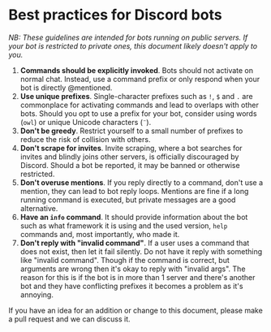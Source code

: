 # Best practices for Discord bots


*NB: These guidelines are intended for bots running on public servers. If your
bot is restricted to private ones, this document likely doesn't apply to you.*

1. **Commands should be explicitly invoked**. Bots should not activate on
normal chat. Instead, use a command prefix or only respond when your bot is
directly @mentioned.
2. **Use unique prefixes**. Single-character prefixes such as `!`, `$` and `.`
are commonplace for activating commands and lead to overlaps with other bots.
Should you opt to use a prefix for your bot, consider using words (`owl`) or
unique Unicode characters (`¨`).
3. **Don't be greedy**. Restrict yourself to a small number of prefixes to
reduce the risk of collision with others.
4. **Don't scrape for invites**. Invite scraping, where a bot searches for
invites and blindly joins other servers, is officially discouraged by Discord.
Should a bot be reported, it may be banned or otherwise restricted.
5. **Don't overuse mentions**. If you reply directly to a command, don't use a
mention, they can lead to bot reply loops. Mentions are fine if a long running
command is executed, but private messages are a good alternative.
6. **Have an `info` command**. It should provide information about the bot
such as what framework it is using and the used version, `help` commands and,
most importantly, who made it.
7. **Don't reply with "invalid command"**. If a user uses a command that does not exist, then let it fail silently. Do not have it reply with something like "invalid command". Though if the command is correct, but arguments are wrong then it's okay to reply with "invalid args". The reason for this is if the bot is in more than 1 server and there's another bot and they have conflicting prefixes it becomes a problem as it's annoying.

If you have an idea for an addition or change to this document, please make a
pull request and we can discuss it.
